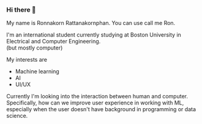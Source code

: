 ### Hi there 👋

My name is Ronnakorn Rattanakornphan. You can use call me Ron.

I'm an international student currently studying at Boston University in Electrical and Computer Engineering.\
(but mostly computer)

My interests are
- Machine learning
- AI
- UI/UX

Currently I'm looking into the interaction between human and computer. Specifically, how can we improve user experience in working with ML, especially when the user doesn't have background in programming or data science.

<!--
**ronnakornRat/ronnakornRat** is a ✨ _special_ ✨ repository because its `README.md` (this file) appears on your GitHub profile.

Here are some ideas to get you started:

- 🔭 I’m currently working on ...
- 🌱 I’m currently learning ...
- 👯 I’m looking to collaborate on ...
- 🤔 I’m looking for help with ...
- 💬 Ask me about ...
- 📫 How to reach me: ...
- 😄 Pronouns: ...
- ⚡ Fun fact: ...
-->

